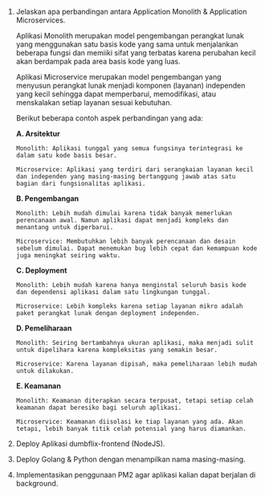 1. Jelaskan apa perbandingan antara Application Monolith & Application Microservices.

    Aplikasi Monolith merupakan model pengembangan perangkat lunak yang menggunakan satu basis kode yang sama untuk menjalankan beberapa fungsi dan memiiki sifat yang terbatas karena perubahan kecil akan berdampak pada area basis kode yang luas.

   Aplikasi Microservice merupakan model pengembangan yang menyusun perangkat lunak menjadi komponen (layanan) independen yang kecil sehingga dapat memperbarui, memodifikasi, atau menskalakan setiap layanan sesuai kebutuhan.
    
    Berikut beberapa contoh aspek perbandingan yang ada:
    
    **A. Arsitektur**
    ```
    Monolith: Aplikasi tunggal yang semua fungsinya terintegrasi ke dalam satu kode basis besar.
    
    Microservice: Aplikasi yang terdiri dari serangkaian layanan kecil dan independen yang masing-masing bertanggung jawab atas satu bagian dari fungsionalitas aplikasi.
    ```
    
    **B. Pengembangan**
    ```
    Monolith: Lebih mudah dimulai karena tidak banyak memerlukan perencanaan awal. Namun aplikasi dapat menjadi kompleks dan menantang untuk diperbarui.
    
    Microservice: Membutuhkan lebih banyak perencanaan dan desain sebelum dimulai. Dapat menemukan bug lebih cepat dan kemampuan kode juga meningkat seiring waktu.
    ```
    
    **C. Deployment**
    ```
    Monolith: Lebih mudah karena hanya menginstal seluruh basis kode dan dependensi aplikasi dalam satu lingkungan tunggal.
    
    Microservice: Lebih kompleks karena setiap layanan mikro adalah paket perangkat lunak dengan deployment independen.
    ```
    
    **D. Pemeliharaan**
    ```
    Monolith: Seiring bertambahnya ukuran aplikasi, maka menjadi sulit untuk dipelihara karena kompleksitas yang semakin besar.
    
    Microservice: Karena layanan dipisah, maka pemeliharaan lebih mudah untuk dilakukan.
    ```
    
    **E. Keamanan**
    ```
    Monolith: Keamanan diterapkan secara terpusat, tetapi setiap celah keamanan dapat beresiko bagi seluruh aplikasi.
    
    Microservice: Keamanan diisolasi ke tiap layanan yang ada. Akan tetapi, lebih banyak titik celah potensial yang harus diamankan.
    ```


3. Deploy Aplikasi dumbflix-frontend (NodeJS).
4. Deploy Golang & Python dengan menampilkan nama masing-masing.
5. Implementasikan penggunaan PM2 agar aplikasi kalian dapat berjalan di background.

